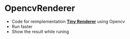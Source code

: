# OpencvRenderer
- Code for reimplementation [**Tiny Renderer**](https://github.com/ssloy/tinyrenderer/wiki) using Opencv
- Run faster
- Show the result while runing
